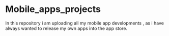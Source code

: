 # Mobile_apps_projects
In this repository i am uploading all my mobile app developments , as i have always wanted to release my own apps into the app store.
